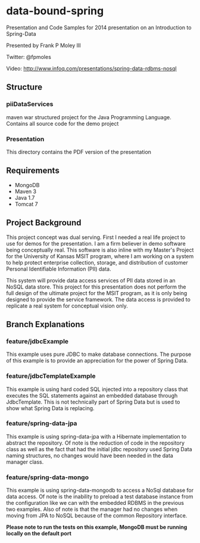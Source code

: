 # data-bound-spring #

Presentation and Code Samples for 2014 presentation on an Introduction to Spring-Data

Presented by Frank P Moley III

Twitter: @fpmoles

Video: http://www.infoq.com/presentations/spring-data-rdbms-nosql

## Structure ##

### piiDataServices ###
maven war structured project for the Java Programming Language. Contains all source code for the demo project

### Presentation ###
This directory contains the PDF version of the presentation


## Requirements ##
* MongoDB
* Maven 3
* Java 1.7
* Tomcat 7


## Project Background ##
This project concept was dual serving. First I needed a real life project to use for demos for the presentation. I am a firm believer in demo software being conceptually real.
This software is also inline with my Master's Project for the University of Kansas MSIT program, where I am working on a system to help protect enterprise collection, storage,
and distribution of customer Personal Identifiable Information (PII) data.

This system will provide data access services of PII data stored in an NoSQL data store. This project for this presentation does not perform the full design of the ultimate
project for the MSIT program, as it is only being designed to provide the service framework. The data access is provided to replicate a real system for conceptual vision only.

## Branch Explanations

### feature/jdbcExample
This example uses pure JDBC to make database connections. The purpose of this example is to provide an appreciation for the power of Spring Data.

### feature/jdbcTemplateExample
This example is using hard coded SQL injected into a repository class that executes the SQL statements against an embedded database through JdbcTemplate. This is not technically
 part of Spring Data but is used to show what Spring Data is replacing.

### feature/spring-data-jpa
This example is using spring-data-jpa with a Hibernate implementation to abstract the repository. Of note is the reduction of code in the repository class as well as the fact
that had the initial jdbc repository used Spring Data naming structures, no changes would have been needed in the data manager class.

### feature/spring-data-mongo
This example is using spring-data-mongodb to access a NoSql database for data access. Of note is the inability to preload a test database instance from the configuration like we
 can with the embedded RDBMS in the previous two examples. Also of note is that the manager had no changes when moving from JPA to NoSQL because of the common Repository interface.

 **Please note to run the tests on this example, MongoDB must be running locally on the default port**

